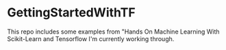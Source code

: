 # GettingStartedWithTF
This repo includes some examples from "Hands On Machine Learning With Scikit-Learn and Tensorflow I'm currently working through.
